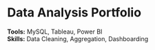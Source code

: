 # Data Analysis Portfolio
**Tools:** MySQL, Tableau, Power BI  
**Skills:** Data Cleaning, Aggregation, Dashboarding  
